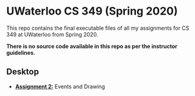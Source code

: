 # UWaterloo CS 349 (Spring 2020)

This repo contains the final executable files of all my assignments for CS 349 at UWaterloo from Spring 2020.

**There is no source code available in this repo as per the instructor guidelines.**

## Desktop

- **[Assignment 2:](https://github.com/dillionverma/cs349/tree/master/a2)** Events and Drawing
